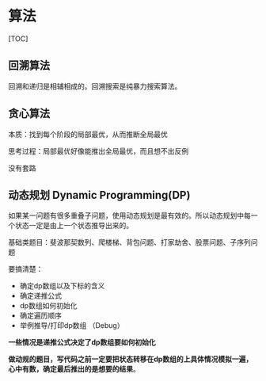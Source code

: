 # 算法

[TOC]

## 回溯算法

回溯和递归是相辅相成的。回溯搜索是纯暴力搜索算法。





## 贪心算法

本质：找到每个阶段的局部最优，从而推断全局最优

思考过程：局部最优好像能推出全局最优，而且想不出反例

没有套路



## 动态规划 Dynamic Programming(DP)

如果某一问题有很多重叠子问题，使用动态规划是最有效的。所以动态规划中每一个状态一定是由上一个状态推导出来的。

基础类题目：斐波那契数列、爬楼梯、背包问题、打家劫舍、股票问题、子序列问题

要搞清楚：

- 确定dp数组以及下标的含义
- 确定递推公式
- dp数组如何初始化
- 确定遍历顺序
- 举例推导/打印dp数组 （Debug）

**一些情况是递推公式决定了dp数组要如何初始化**

**做动规的题目，写代码之前一定要把状态转移在dp数组的上具体情况模拟一遍，心中有数，确定最后推出的是想要的结果**。